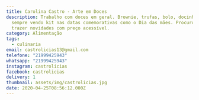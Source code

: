 ```yaml
---
title: Carolina Castro - Arte em Doces
description: Trabalho com doces em geral. Brownie, trufas, bolo, docinhos, e
  sempre vendo kit nas datas comemorativas como o Dia das mães. Procuro sempre
  trazer novidades com preço acessível.
category: Alimentação
tags:
  - culinaria
email: castrolicias13@gmail.com
telefone: "21999425943"
whatsapp: "21999425943"
instagram: castrolicias
facebook: castrolicias
delivery: 1
thumbnail: assets/img/castrolicias.jpg
date: 2020-04-25T08:56:12.000Z
---
```

